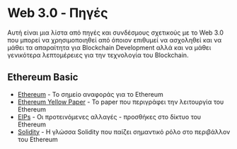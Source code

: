 # Web 3.0 - Πηγές
Αυτή είναι μια λίστα από πηγές και συνδέσμους σχετικούς με το Web 3.0 που μπορεί να χρησιμοποιηθεί από όποιον επιθυμεί να ασχοληθεί και να μάθει τα απαραίτητα για Blockchain Development αλλά και να μάθει γενικότερα λεπτομέρειες για την τεχνολογία του Blockchain.

## Ethereum Basic 
- [Ethereum](https://ethereum.org/en/) - Το σημείο αναφοράς για το Ethereum
- [Ethereum Yellow Paper](https://github.com/ethereum/yellowpaper) - Το paper που περιγράφει την λειτουργία του Ethereum
- [EIPs](https://github.com/ethereum/EIPs) - Οι προτεινόμενες αλλαγές - προσθήκες στο δίκτυο του Ethereum
- [Solidity](https://docs.soliditylang.org/en/v0.8.20/) - Η γλώσσα Solidity που παίζει σημαντικό ρόλο στο περιβάλλον του Ethereum

##

